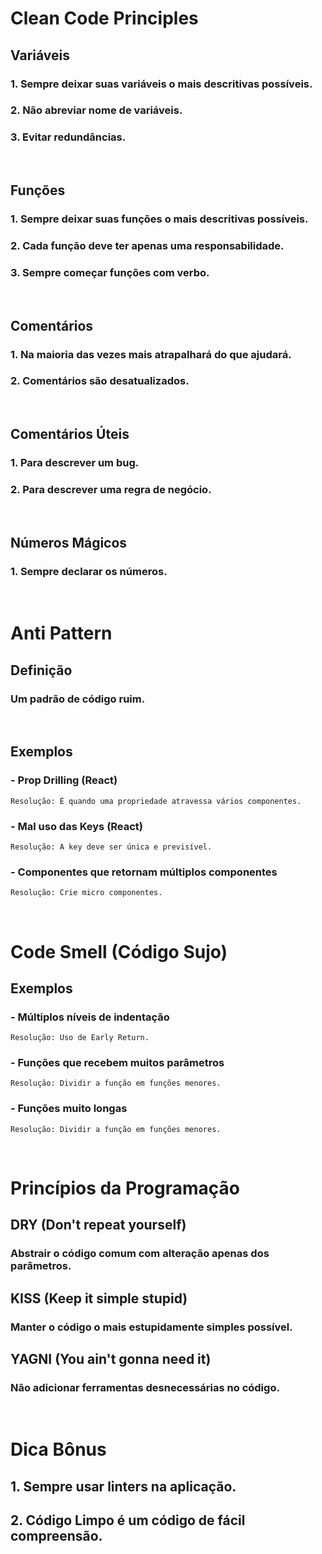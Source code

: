 # Clean Code Principles

## __Variáveis__

### 1. Sempre deixar suas variáveis o mais descritivas possíveis. 
### 2. Não abreviar nome de variáveis.
### 3. Evitar redundâncias.

<br/>

## __Funções__

### 1. Sempre deixar suas funções o mais descritivas possíveis.
### 2. Cada função deve ter apenas uma responsabilidade.
### 3. Sempre começar funções com verbo.

<br/>

## __Comentários__

### 1. Na maioria das vezes mais atrapalhará do que ajudará.
### 2. Comentários são desatualizados. 

<br/>

## __Comentários Úteis__

### 1. Para descrever um bug.
### 2. Para descrever uma regra de negócio. 

<br/>

## __Números Mágicos__

### 1. Sempre declarar os números.

<br/>

# Anti Pattern

## __Definição__

### Um padrão de código ruim.

<br/>

## Exemplos

### **- Prop Drilling (React)**
    Resolução: É quando uma propriedade atravessa vários componentes.

### **- Mal uso das Keys (React)**
    Resolução: A key deve ser única e previsível.

### **- Componentes que retornam múltiplos componentes**
    Resolução: Crie micro componentes.

<br/>

# Code Smell (Código Sujo)

## Exemplos

### **- Múltiplos níveis de indentação**
    Resolução: Uso de Early Return. 

### **- Funções que recebem muitos parâmetros**
    Resolução: Dividir a função em funções menores.

### **- Funções muito longas**
    Resolução: Dividir a função em funções menores.

<br/>

# Princípios da Programação

## __DRY__ (Don't repeat yourself)

### Abstrair o código comum com alteração apenas dos parâmetros.

## __KISS__ (Keep it simple stupid)

### Manter o código o mais estupidamente simples possível.

## __YAGNI__ (You ain't gonna need it)

### Não adicionar ferramentas desnecessárias no código.

<br/>

# Dica Bônus

## 1. Sempre usar linters na aplicação.
## 2. Código Limpo é um código de fácil compreensão.